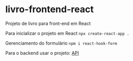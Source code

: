 # livro-frontend-react
Projeto de livro para front-end em React

Para inicializar o projeto em React
`npx create-react-app .`

Gerenciamento do formulário
`npm i react-hook-form`

Para o backend usar o projeto:
[API](https://github.com/thyagopacher/livro-backend-react)
